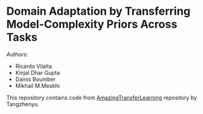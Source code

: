 # Domain Adaptation by Transferring Model-Complexity Priors Across Tasks

*Authors:*

- Ricardo Vilalta
- Kinjal Dhar Gupta
- Dainis Boumber
- Mikhail M.Meskhi

This repository contains code from [AmazingTransferLearning](https://github.com/tangzhenyu/AmazingTransferLearning) repository by Tangzhenyu. 